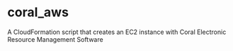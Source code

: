 # coral_aws
A CloudFormation script that creates an EC2 instance with Coral Electronic Resource Management Software
